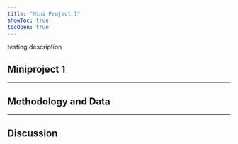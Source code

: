 ```yaml
---
title: "Mini Project 1"
showToc: true
tocOpen: true
---
```

testing description
<!--more-->

## Miniproject 1 

---


## Methodology and Data


---


## Discussion